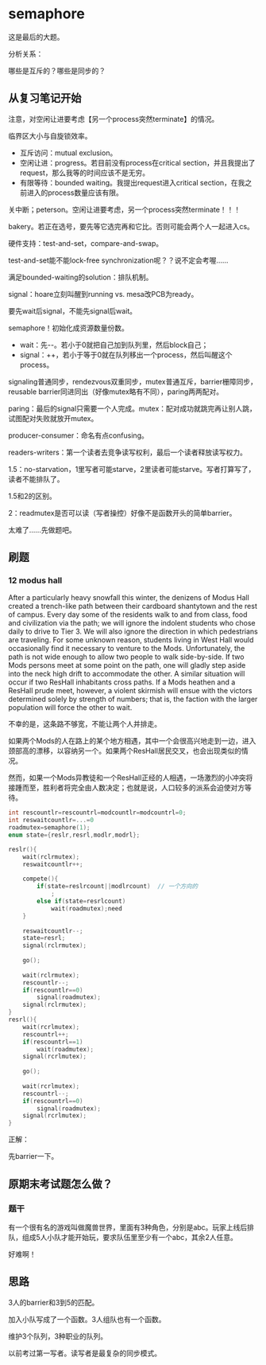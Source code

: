# semaphore

这是最后的大题。



分析关系：

哪些是互斥的？哪些是同步的？





## 从复习笔记开始

注意，对空闲让进要考虑【另一个process突然terminate】的情况。

临界区大小与自旋锁效率。

- 互斥访问：mutual exclusion。
- 空闲让进：progress。若目前没有process在critical section，并且我提出了request，那么我等的时间应该不是无穷。
- 有限等待：bounded waiting。我提出request进入critical section，在我之前进入的process数量应该有限。

关中断；peterson。空闲让进要考虑，另一个process突然terminate！！！

bakery。若正在选号，要先等它选完再和它比。否则可能会两个人一起进入cs。

硬件支持：test-and-set，compare-and-swap。

test-and-set能不能lock-free synchronization呢？？说不定会考喔……

满足bounded-waiting的solution：排队机制。

signal：hoare立刻叫醒到running vs. mesa改PCB为ready。

要先wait后signal，不能先signal后wait。

semaphore！初始化成资源数量份数。

- wait：先--。若小于0就把自己加到队列里，然后block自己；
- signal：++，若小于等于0就在队列移出一个process，然后叫醒这个process。

signaling普通同步，rendezvous双重同步，mutex普通互斥，barrier栅障同步，reusable barrier同进同出（好像mutex略有不同），paring两两配对。

paring：最后的signal只需要一个人完成。mutex：配对成功就跳完再让别人跳，试图配对失败就放开mutex。

producer-consumer：命名有点confusing。

readers-writers：第一个读者去竞争读写权利，最后一个读者释放读写权力。

1.5：no-starvation，1里写者可能starve，2里读者可能starve。写者打算写了，读者不能排队了。

1.5和2的区别。

2：readmutex是否可以读（写者操控）好像不是函数开头的简单barrier。

太难了……先做题吧。











## 刷题

### 12 modus hall

After a particularly heavy snowfall this winter, the denizens of Modus Hall created a trench-like path between their cardboard shantytown and the rest of campus. Every day some of the residents walk to and from class, food and civilization via the path; we will ignore the indolent students who chose daily to drive to Tier 3. We will also ignore the direction in which pedestrians are traveling. For some unknown reason, students living in West Hall would occasionally find it necessary to venture to the Mods. Unfortunately, the path is not wide enough to allow two people to walk side-by-side. If two Mods persons meet at some point on the path, one will gladly step aside into the neck high drift to accommodate the other. A similar situation will occur if two ResHall inhabitants cross paths. If a Mods heathen and a ResHall prude meet, however, a violent skirmish will ensue with the victors determined solely by strength of numbers; that is, the faction with the larger population will force the other to wait.



不幸的是，这条路不够宽，不能让两个人并排走。

如果两个Mods的人在路上的某个地方相遇，其中一个会很高兴地走到一边，进入颈部高的漂移，以容纳另一个。如果两个ResHall居民交叉，也会出现类似的情况。

然而，如果一个Mods异教徒和一个ResHall正经的人相遇，一场激烈的小冲突将接踵而至，胜利者将完全由人数决定；也就是说，人口较多的派系会迫使对方等待。

```c
int rescountlr=rescountrl=modcountlr=modcountrl=0;
int reswaitcountlr=...=0
roadmutex=semaphore(1);
enum state={reslr,resrl,modlr,modrl};

reslr(){
    wait(rclrmutex);
    reswaitcountlr++;
    
    compete(){
        if(state=reslrcount||modlrcount)  // 一个方向的
            ;
        else if(state=resrlcount)
        	wait(roadmutex);need
    }
    
    reswaitcountlr--;
    state=resrl;
    signal(rclrmutex);
    
    go();
    
    wait(rclrmutex);
    rescountlr--;
    if(rescountlr==0)
    	signal(roadmutex);
    signal(rclrmutex);
}
resrl(){
    wait(rcrlmutex);
    rescountrl++;
    if(rescountrl==1)
    	wait(roadmutex);
    signal(rcrlmutex);
    
    go();
    
    wait(rcrlmutex);
    rescountrl--;
    if(rescountrl==0)
    	signal(roadmutex);
    signal(rcrlmutex);
}
```

正解：

先barrier一下。





## 原期末考试题怎么做？

### 题干

有一个很有名的游戏叫做魔兽世界，里面有3种角色，分别是abc。玩家上线后排队，组成5人小队才能开始玩，要求队伍里至少有一个abc，其余2人任意。

好难啊！

## 思路

3人的barrier和3到5的匹配。

加入小队写成了一个函数。3人组队也有一个函数。

维护3个队列，3种职业的队列。



以前考过第一写者。读写者是最复杂的同步模式。











